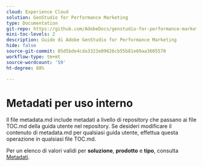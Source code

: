 ```yaml
---
cloud: Experience Cloud
solution: GenStudio for Performance Marketing
type: Documentation
git-repo: https://github.com/AdobeDocs/genstudio-for-performance-marketing.it-IT
mini-toc-levels: 2
description: Guide di Adobe GenStudio for Performance Marketing
hide: false
source-git-commit: 05d5bde4cda3323e09626cb55b81e69aa3605570
workflow-type: tm+mt
source-wordcount: '59'
ht-degree: 88%

---
```



# Metadati per uso interno

Il file metadata.md include metadati a livello di repository che passano ai file TOC.md della guida utente nel repository. Se desideri modificare il contenuto di metadata.md per qualsiasi guida utente, effettua questa operazione in qualsiasi file TOC.md.

Per un elenco di valori validi per **soluzione**, **prodotto** e **tipo**, consulta [Metadati](https://experienceleague.adobe.com/docs/authoring-guide-exl/using/editing/user-guide-setup/metadata.html?lang=it).
